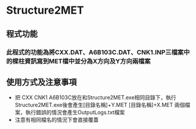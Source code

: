 # Structure2MET

## 程式功能
### 此程式的功能為將CXX.DAT、A6B103C.DAT、CNK1.INP三檔案中的樑柱資訊寫到MET檔中並分為X方向及Y方向兩檔案

## 使用方式及注意事項
* 把 CXX CNK1 A6B103C放在和Structure2MET.exe相同目錄下，執行Structure2MET.exe後會產生[目錄名稱]+Y.MET [目錄名稱]+X.MET 兩個檔案，執行錯誤的情況會產生OutputLogs.txt檔案
* 注意有相同檔名的情況下會直接覆蓋
